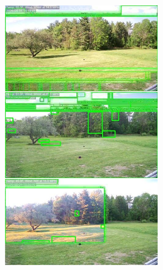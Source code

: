 ![20200531-161943-164948](in/20200531/20200531-161943-164948_0_.jpg)
![20200531-164953-171958](in/20200531/20200531-164953-171958_0_.jpg)
![20200531-172003-175008](in/20200531/20200531-172003-175008_0_.jpg)
